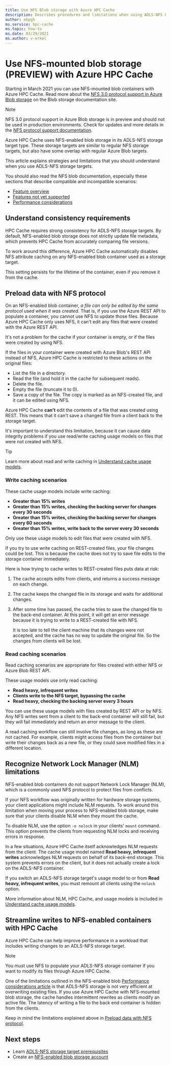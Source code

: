 ```yaml
---
title: Use NFS Blob storage with Azure HPC Cache 
description: Describes procedures and limitations when using ADLS-NFS blob storage with Azure HPC Cache
author: ekpgh
ms.service: hpc-cache
ms.topic: how-to
ms.date: 03/29/2021
ms.author: v-erkel
---
```


# Use NFS-mounted blob storage (PREVIEW) with Azure HPC Cache

Starting in March 2021 you can use NFS-mounted blob containers with Azure HPC Cache. Read more about the [NFS 3.0 protocol support in Azure Blob storage](../storage/blobs/network-file-system-protocol-support.md) on the Blob storage documentation site.

> [!NOTE]
> NFS 3.0 protocol support in Azure Blob storage is in preview and should not be used in production environments. Check for updates and more details in the [NFS protocol support documentation](../storage/blobs/network-file-system-protocol-support.md).

Azure HPC Cache uses NFS-enabled blob storage in its ADLS-NFS storage target type. These storage targets are similar to regular NFS storage targets, but also have some overlap with regular Azure Blob targets.

This article explains strategies and limitations that you should understand when you use ADLS-NFS storage targets.

You should also read the NFS blob documentation, especially these sections that describe compatible and incompatible scenarios:

* [Feature overview](../storage/blobs/network-file-system-protocol-support.md#applications-and-workloads-suited-for-this-feature)
* [Features not yet supported](../storage/blobs/network-file-system-protocol-support.md#azure-storage-features-not-yet-supported)
* [Performance considerations](../storage/blobs/network-file-system-protocol-support-performance.md)

## Understand consistency requirements

HPC Cache requires strong consistency for ADLS-NFS storage targets. By default, NFS-enabled blob storage does not strictly update file metadata, which prevents HPC Cache from accurately comparing file versions.

To work around this difference, Azure HPC Cache automatically disables NFS attribute caching on any NFS-enabled blob container used as a storage target.

This setting persists for the lifetime of the container, even if you remove it from the cache.

## Preload data with NFS protocol

On an NFS-enabled blob container, *a file can only be edited by the same protocol used when it was created*. That is, if you use the Azure REST API to populate a container, you cannot use NFS to update those files. Because Azure HPC Cache only uses NFS, it can't edit any files that were created with the Azure REST API.

It's not a problem for the cache if your container is empty, or if the files were created by using NFS.

If the files in your container were created with Azure Blob's REST API instead of NFS, Azure HPC Cache is restricted to these actions on the original files:

* List the file in a directory.
* Read the file (and hold it in the cache for subsequent reads).
* Delete the file.
* Empty the file (truncate it to 0).
* Save a copy of the file. The copy is marked as an NFS-created file, and it can be edited using NFS.

Azure HPC Cache **can't** edit the contents of a file that was created using REST. This means that it can't save a changed file from a client back to the storage target.

It's important to understand this limitation, because it can cause data integrity problems if you use read/write caching usage models on files that were not created with NFS.

> [!TIP]
> Learn more about read and write caching in [Understand cache usage models](cache-usage-models.md).

### Write caching scenarios

These cache usage models include write caching:

* **Greater than 15% writes**
* **Greater than 15% writes, checking the backing server for changes every 30 seconds**
* **Greater than 15% writes, checking the backing server for changes every 60 seconds**
* **Greater than 15% writes, write back to the server every 30 seconds**

Only use these usage models to edit files that were created with NFS.

If you try to use write caching on REST-created files, your file changes could be lost. This is because the cache does not try to save file edits to the storage container immediately.

Here is how trying to cache writes to REST-created files puts data at risk:

1. The cache accepts edits from clients, and returns a success message on each change.
1. The cache keeps the changed file in its storage and waits for additional changes.
1. After some time has passed, the cache tries to save the changed file to the back-end container. At this point, it will get an error message because it is trying to write to a REST-created file with NFS.

   It is too late to tell the client machine that its changes were not accepted, and the cache has no way to update the original file. So the changes from clients will be lost.

### Read caching scenarios

Read caching scenarios are appropriate for files created with either NFS or Azure Blob REST API.

These usage models use only read caching:

* **Read heavy, infrequent writes**
* **Clients write to the NFS target, bypassing the cache**
* **Read heavy, checking the backing server every 3 hours**

You can use these usage models with files created by REST API or by NFS. Any NFS writes sent from a client to the back-end container will still fail, but they will fail immediately and return an error message to the client.

A read caching workflow can still involve file changes, as long as these are not cached. For example, clients might access files from the container but write their changes back as a new file, or they could save modified files in a different location.

## Recognize Network Lock Manager (NLM) limitations

NFS-enabled blob containers do not support Network Lock Manager (NLM), which is a commonly used NFS protocol to protect files from conflicts.

If your NFS workflow was originally written for hardware storage systems, your client applications might include NLM requests. To work around this limitation when moving your process to NFS-enabled blob storage, make sure that your clients disable NLM when they mount the cache.

To disable NLM, use the option ``-o nolock`` in your clients' ``mount`` command. This option prevents the clients from requesting NLM locks and receiving errors in response.

In a few situations, Azure HPC Cache itself acknowledges NLM requests from the client. The cache usage model named **Read heavy, infrequent writes** acknowledges NLM requests on behalf of its back-end storage. This system prevents errors on the client, but it does not actually create a lock on the ADLS-NFS container.

If you switch an ADLS-NFS storage target's usage model to or from **Read heavy, infrequent writes**, you must remount all clients using the ``nolock`` option.

More information about NLM, HPC Cache, and usage models is included in [Understand cache usage models](cache-usage-models.md#know-when-to-remount-clients-for-nlm).

## Streamline writes to NFS-enabled containers with HPC Cache

Azure HPC Cache can help improve performance in a workload that includes writing changes to an ADLS-NFS storage target.

> [!NOTE]
> You must use NFS to populate your ADLS-NFS storage container if you want to modify its files through Azure HPC Cache.

One of the limitations outlined in the NFS-enabled blob [Performance considerations article](../storage/blobs/network-file-system-protocol-support-performance.md) is that ADLS-NFS storage is not very efficient at overwriting existing files. If you use Azure HPC Cache with NFS-mounted blob storage, the cache handles intermittent rewrites as clients modify an active file. The latency of writing a file to the back end container is hidden from the clients.

Keep in mind the limitations explained above in [Preload data with NFS protocol](#preload-data-with-nfs-protocol).

## Next steps

* Learn [ADLS-NFS storage target prerequisites](hpc-cache-prerequisites.md#nfs-mounted-blob-adls-nfs-storage-requirements-preview)
* Create an [NFS-enabled blob storage account](../storage/blobs/network-file-system-protocol-support-how-to.md)
